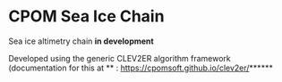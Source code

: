 # CPOM Sea Ice Chain 

Sea ice altimetry chain **in development**

Developed using the generic CLEV2ER algorithm framework (documentation for this at ** : <https://cpomsoft.github.io/clev2er/>******




